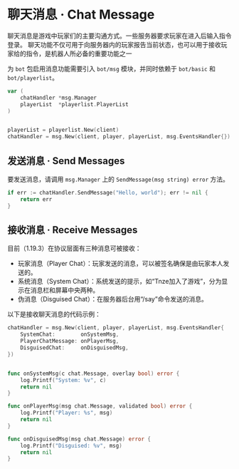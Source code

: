 # 聊天消息 · Chat Message

聊天消息是游戏中玩家们的主要沟通方式。一些服务器要求玩家在进入后输入指令登录。
聊天功能不仅可用于向服务器内的玩家报告当前状态，也可以用于接收玩家给的指令，是机器人所必备的重要功能之一

为 `bot` 包启用消息功能需要引入 `bot/msg` 模块，并同时依赖于 `bot/basic` 和 `bot/playerlist`。

```go
var (
    chatHandler *msg.Manager
    playerList  *playerlist.PlayerList
)


playerList = playerlist.New(client)
chatHandler = msg.New(client, player, playerList, msg.EventsHandler{})
```

## 发送消息 · Send Messages

要发送消息，请调用 `msg.Manager` 上的 `SendMessage(msg string) error` 方法。

```go
if err := chatHandler.SendMessage("Hello, world"); err != nil {
	return err
}
```
## 接收消息 · Receive Messages

目前（1.19.3）在协议层面有三种消息可被接收：
- 玩家消息（Player Chat）：玩家发送的消息，可以被签名确保是由玩家本人发送的。
- 系统消息（System Chat）：系统发送的提示，如“Tnze加入了游戏”，分为显示在消息栏和屏幕中央两种。
- 伪消息（Disguised Chat）：在服务器后台用“/say”命令发送的消息。

以下是接收聊天消息的代码示例：

```go
chatHandler = msg.New(client, player, playerList, msg.EventsHandler{
    SystemChat:        onSystemMsg,
    PlayerChatMessage: onPlayerMsg,
    DisguisedChat:     onDisguisedMsg,
})


func onSystemMsg(c chat.Message, overlay bool) error {
	log.Printf("System: %v", c)
	return nil
}

func onPlayerMsg(msg chat.Message, validated bool) error {
	log.Printf("Player: %s", msg)
	return nil
}

func onDisguisedMsg(msg chat.Message) error {
	log.Printf("Disguised: %v", msg)
	return nil
}
```